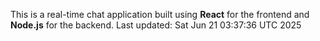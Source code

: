 This is a real-time chat application built using **React** for the frontend and **Node.js** for the backend.
Last updated: Sat Jun 21 03:37:36 UTC 2025

